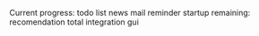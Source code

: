 Current progress:
todo list
news
mail
reminder
startup
remaining:
recomendation
total integration
gui

